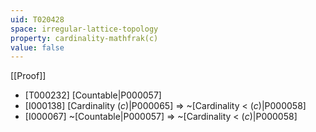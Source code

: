 ```yaml
---
uid: T020428
space: irregular-lattice-topology
property: cardinality-mathfrak(c)
value: false
---
```

[[Proof]]

* [T000232] [Countable|P000057]
* [I000138] [Cardinality $\mathfrak(c)$|P000065] => ~[Cardinality < $\mathfrak(c)$|P000058]
* [I000067] ~[Countable|P000057] => ~[Cardinality < $\mathfrak(c)$|P000058]

